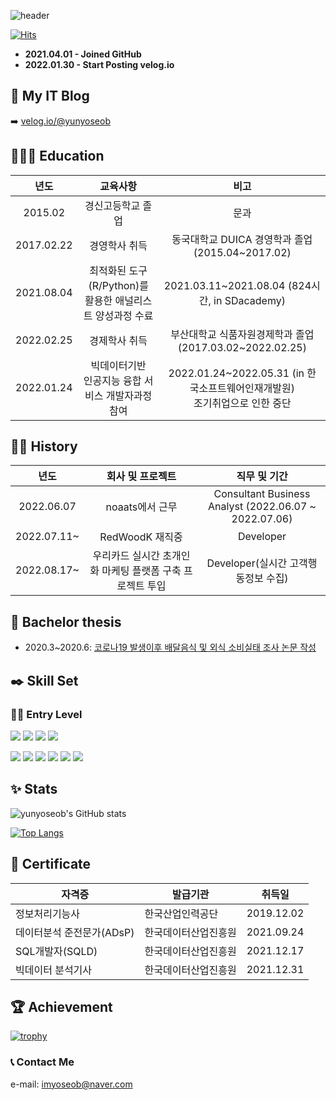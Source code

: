 ![header](https://capsule-render.vercel.app/api?type=waving&reversal=True&color=gradient&text=%20Yun%20Yoseob%20&height=200&section=header&fontSize=50&fontAlign=75&fontAlignY=45)

[![Hits](https://hits.seeyoufarm.com/api/count/incr/badge.svg?url=https%3A%2F%2Fgithub.com%2Fyunyoseob&count_bg=%2379C83D&title_bg=%23555555&icon=macys.svg&icon_color=%23E7E7E7&title=hits&edge_flat=false)](https://hits.seeyoufarm.com)

- **2021.04.01 - Joined GitHub**
- **2022.01.30 - Start Posting velog.io**

## 📗 My IT Blog
➡️ [velog.io/@yunyoseob](https://velog.io/@yunyoseob/series)

## 👨🏻‍🎓  Education 
| 년도   | 교육사항   | 비고   |
|:---:|:---:|:---:|
| 2015.02   | 경신고등학교 졸업   | 문과   |
| 2017.02.22   | 경영학사 취득  | 동국대학교 DUICA 경영학과 졸업 (2015.04~2017.02)   |
| 2021.08.04   | 최적화된 도구(R/Python)를 <br> 활용한 애널리스트 양성과정 수료   | 2021.03.11~2021.08.04             (824시간, in SDacademy)   |
| 2022.02.25   | 경제학사 취득   | 부산대학교 식품자원경제학과 졸업    (2017.03.02~2022.02.25)   |
| 2022.01.24   | 빅데이터기반 <br> 인공지능 융합 서비스 개발자과정 참여   | 2022.01.24~2022.05.31 (in 한국소프트웨어인재개발원) <br> 조기취업으로 인한 중단 |

## 👨‍💼 History
| 년도   | 회사 및 프로젝트 | 직무 및 기간   |
|:---:|:---:|:---:|
| 2022.06.07 | noaats에서 근무 | Consultant Business Analyst (2022.06.07 ~ 2022.07.06) |
| 2022.07.11~ | RedWoodK 재직중 | Developer |
| 2022.08.17~ | 우리카드 실시간 초개인화 마케팅 플랫폼 구축 프로젝트 투입 | Developer(실시간 고객행동정보 수집) |

## 📑 Bachelor thesis
- 2020.3~2020.6: [코로나19 발생이후 배달음식 및 외식 소비실태 조사 논문 작성](https://github.com/yunyoseob/PNU/blob/master/Study/%EC%BD%94%EB%A1%9C%EB%82%9819%20%EB%B0%9C%EC%83%9D%EC%9D%B4%ED%9B%84%20%EB%B0%B0%EB%8B%AC%EC%9D%8C%EC%8B%9D%20%EB%B0%8F%20%EC%99%B8%EC%8B%9D%20%EC%86%8C%EB%B9%84%EC%8B%A4%ED%83%9C%20%EC%A1%B0%EC%82%AC.pdf)

## ✒️ Skill Set

### ✍🏻 Entry Level

<img src="https://img.shields.io/badge/-Python-000000?style=flat&logo=Python"> <img src="https://img.shields.io/badge/-Pandas-150458?style=flat&logo=Pandas"> <img src="https://img.shields.io/badge/-ScikitLearn-F7931E?style=flat&logo=scikit-learn"> <img src="https://img.shields.io/badge/-TensorFlow-FF6F00?style=flat&logo=TensorFlow">

<img src="https://img.shields.io/badge/JAVA-007396?style=flat&logo=java"> <img src="https://img.shields.io/badge/oracle-F80000?style=flat&logo=oracle"> 
<img src="https://img.shields.io/badge/JavaScript-F7DF1E?style=flat&logo=JavaScript"> <img src="https://img.shields.io/badge/Spring-6DB33F?style=flat&logo=Spring"> <img src="https://img.shields.io/badge/Spring Boot-6DB33F?style=flat&logo=Spring Boot"> <img src="https://img.shields.io/badge/Apache Maven-C71A36?style=flat&logo=Apache Maven">

## ✨ Stats

![yunyoseob's GitHub stats](https://github-readme-stats.vercel.app/api?username=yunyoseob&show_icons=true&theme=buefy)

[![Top Langs](https://github-readme-stats.vercel.app/api/top-langs/?username=yunyoseob&langs_count=10)](https://github.com/yunyoseob/github-readme-stats)

## 📄 Certificate
| 자격증  | 발급기관   | 취득일   |
|---|---|---|
| 정보처리기능사   | 한국산업인력공단   | 2019.12.02   |
| 데이터분석 준전문가(ADsP)   | 한국데이터산업진흥원   | 2021.09.24   |
| SQL개발자(SQLD)   | 한국데이터산업진흥원   | 2021.12.17   |
| 빅데이터 분석기사   | 한국데이터산업진흥원   | 2021.12.31   |

## 🏆 Achievement

[![trophy](https://github-profile-trophy.vercel.app/?username=yunyoseob&row=2&column=3)](https://github.com/ryo-ma/github-profile-trophy)

### 📞 Contact Me
e-mail: imyoseob@naver.com
